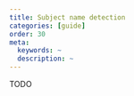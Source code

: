 ```yaml
---
title: Subject name detection
categories: [guide]
order: 30
meta:
  keywords: ~
  description: ~
---
```


TODO